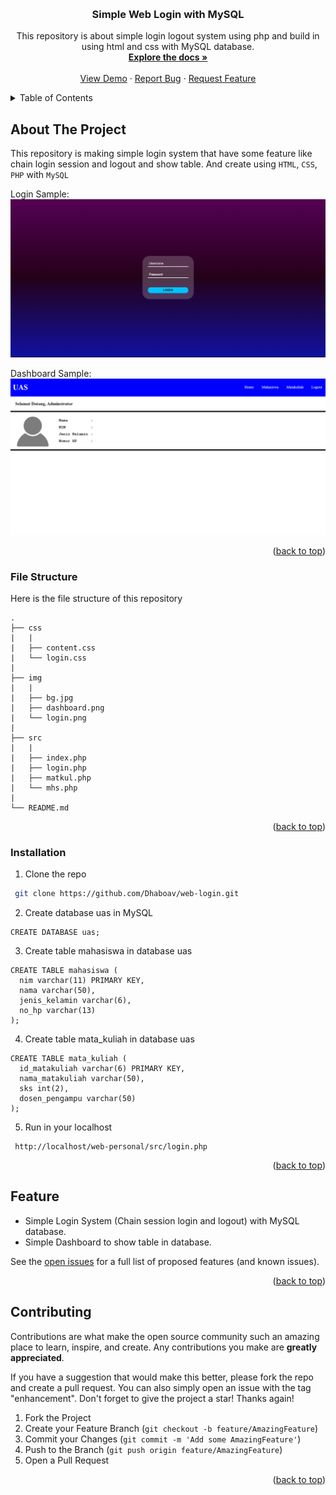 <a name="readme-top"></a>


<!-- PROJECT LOGO -->
<br />
<div align="center">
<h3 align="center">Simple Web Login with MySQL</h3>

  <p align="center">
    This repository is about simple login logout system using php and build in using html and css with MySQL database.
    <br />
    <a href="https://github.com/Dhaboav/web-login"><strong>Explore the docs »</strong></a>
    <br />
    <br />
    <a href="https://github.com/Dhaboav/web-login">View Demo</a>
    ·
    <a href="https://github.com/Dhaboav/web-login/issues">Report Bug</a>
    ·
    <a href="https://github.com/Dhaboav/web-login/issues">Request Feature</a>
  </p>
</div>


<!-- TABLE OF CONTENTS -->
<details>
  <summary>Table of Contents</summary>
  <ol>
    <li><a href="#about-the-project">About The Project</a></li>
    <li><a href="#file-structure">File Structure</a></li>
    <li><a href="#installation">Installation</a></li>
    <li><a href="#feature">Feature</a></li>
    <li><a href="#contributing">Contributing</a></li> 
  </ol>
</details>


<!-- ABOUT THE PROJECT -->
## About The Project
This repository is making simple login system that have some feature like chain login session and logout and show table. And create using `HTML`, `CSS`, `PHP` with `MySQL`

Login Sample:
![Sample Login](https://github.com/Dhaboav/web-login/blob/main/img/login.png)

Dashboard Sample:
![Sample Dashboard](https://github.com/Dhaboav/web-login/blob/main/img/dashboard.png)


<p align="right">(<a href="#readme-top">back to top</a>)</p>


### File Structure
Here is the file structure of this repository
```
. 
├── css
|   |
|   ├── content.css
|   └── login.css
|
├── img
|   |
|   ├── bg.jpg
|   ├── dashboard.png
|   └── login.png
|
├── src  
|   |
|   ├── index.php
|   ├── login.php
|   ├── matkul.php
|   └── mhs.php
|
└── README.md
```
<p align="right">(<a href="#readme-top">back to top</a>)</p>


<!-- GETTING STARTED -->
### Installation
1. Clone the repo
  ```sh
   git clone https://github.com/Dhaboav/web-login.git
  ```

2. Create database uas in MySQL
  ```Prompt
  CREATE DATABASE uas;
  ```

3. Create table mahasiswa in database uas
  ```Prompt
  CREATE TABLE mahasiswa (
    nim varchar(11) PRIMARY KEY,
    nama varchar(50),
    jenis_kelamin varchar(6),
    no_hp varchar(13)
  );
  ``` 
4. Create table mata_kuliah in database uas
  ```Prompt
  CREATE TABLE mata_kuliah (
    id_matakuliah varchar(6) PRIMARY KEY,
    nama_matakuliah varchar(50),
    sks int(2),
    dosen_pengampu varchar(50)
  );
  ``` 

5. Run in your localhost
  ```localhost
   http://localhost/web-personal/src/login.php
  ```

<p align="right">(<a href="#readme-top">back to top</a>)</p>


<!-- Feature -->
## Feature

- Simple Login System (Chain session login and logout) with MySQL database.
- Simple Dashboard to show table in database.

See the [open issues](https://github.com/Dhaboav/web-login/issues) for a full list of proposed features (and known issues).

<p align="right">(<a href="#readme-top">back to top</a>)</p>


<!-- CONTRIBUTING -->
## Contributing

Contributions are what make the open source community such an amazing place to learn, inspire, and create. Any contributions you make are **greatly appreciated**.

If you have a suggestion that would make this better, please fork the repo and create a pull request. You can also simply open an issue with the tag "enhancement".
Don't forget to give the project a star! Thanks again!

1. Fork the Project
2. Create your Feature Branch (`git checkout -b feature/AmazingFeature`)
3. Commit your Changes (`git commit -m 'Add some AmazingFeature'`)
4. Push to the Branch (`git push origin feature/AmazingFeature`)
5. Open a Pull Request

<p align="right">(<a href="#readme-top">back to top</a>)</p>